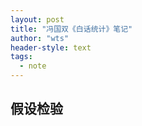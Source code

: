 ```yaml
---
layout: post
title: "冯国双《白话统计》笔记"
author: "wts"
header-style: text
tags:
  - note
---
```


## 假设检验  

